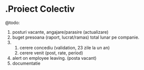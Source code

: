 .Proiect Colectiv
=========
@todo:
1. posturi vacante, angajare/parasire (actualizare)
2. buget presoana (raport, lucrat/ramas) total lunar pe companie.
3. 
    1. cerere concediu (validation, 23 zile la un an)
    2. cerere venit (post, rate, period)
4. alert on employee leaving. (posta vacant)
5. documentatie